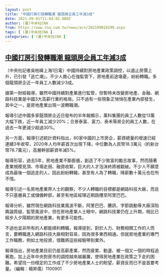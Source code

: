 ```yaml
---
layout: post
title: "中國打房引發轉職潮 龍頭房企員工年減3成"
date: 2021-09-01T11:04:02.000Z
author: (臺)中央社CNA
from: https://www.cna.com.tw/news/acn/202109010299.aspx
tags: [ (臺)中央社CNA ]
categories: [ (臺)中央社CNA ]
---
```

<!--1630494242000-->
[中國打房引發轉職潮 龍頭房企員工年減3成](https://www.cna.com.tw/news/acn/202109010299.aspx)
------

<div>
<div></div><div class="paragraph"><p>（中央社記者吳柏緯上海1日電）中國持續對房地產業政策調控，以遏止房價上升，已引發「逃亡潮」，不少人擔心在強監管下，房地產前途堪憂，紛紛轉職。多個龍頭房企近一年員工人數減少3成。</p><p>據第一財經報導，雖然中國持續對產業進行監管，但暫時未改變房地產、金融、網路科技業是中國3大高薪行業的格局。只不過有一些現象正悄悄在產業內部發生，其中之一，是房地產業出現一波轉職潮。</p><p>報導引述中國多家龍頭房企近日發布的半年報顯示，萬科集團的員工人數從13萬大幅下跌，近一年員工減少20%；合景泰富、富力、泰禾等房企的員工人數，在過去一年更減少超過30%。</p><p>另一方面，報導引述統計資料指出，80家中國的上市房企，薪資總量的增速已經連續3年收窄，2020年人均年薪首次出現下降，中位數為人民幣18.3萬元（約新台幣78.7萬元），高層幹部薪資年減5%。</p><p>報導形容，過去5年，房地產業不斷膨脹，創造了不少致富的勵志故事，然而隨著產業規模見頂、市場走弱、融資收緊，巨大的人才泡沫終將被戳破。不少人不願意成為最後一個逃走的人，因此紛紛轉職，甚至有人為了轉職，降薪數十萬元也在所不惜。</p><p>報導引述一名房地產業界人士的觀察，不少人轉職的目標都是網路科技大廠，而且不只基層員工或儲備幹部，甚至有地區經理近期跳槽至阿里巴巴。</p><p>報導分析，雖然現在網路科技業風波不斷，阿里巴巴、騰訊、字節跳動等大廠深陷輿論質疑、監管風波中，但在房地產業人士眼中，網路科技業仍在上升期，相比已經步入夕陽期的房地產業，有更多可能性。</p><p>不過也並非所有的人都能順利轉職，報導提到，對於人力、財務相關工作的人而言，要轉職進入網路科技大廠相對容易，因為很多東西相通。但就房地產業的專門工作職務，例如土地投資，很難將這些經驗帶到業外。</p><p>報導指出，房地產業目前仍是高薪產業，然而疲累、動盪、被一個又一個的時程追著跑，加上近年中央對房市的調控越來越嚴厲，使得房地產業在政策之下走的困難。希望找一份穩定的工作成了不少房地產業人士的盼望，薪資反而已不是首要考量。（編輯：楊昇儒）1100901</p></div>
</div>
